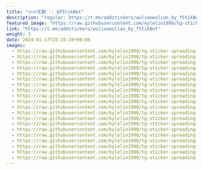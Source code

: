 ```yaml
---
title: "小小无聊 :: @fStikBot"
description: "regular: https://t.me/addstickers/wuliaowuliao_by_fStikBot"
featured_image: "https://raw.githubusercontent.com/kylelin1998/tg-sticker-spreading-worldwide-images/main/img/4b0c350a-5be3-43bf-9183-6b7b582e735f.jpg"
link: "https://t.me/addstickers/wuliaowuliao_by_fStikBot"
weight: 3
date: 2024-01-17T15:15:33+08:00
images:
  - https://raw.githubusercontent.com/kylelin1998/tg-sticker-spreading-worldwide-images/main/img/4b0c350a-5be3-43bf-9183-6b7b582e735f.jpg
  - https://raw.githubusercontent.com/kylelin1998/tg-sticker-spreading-worldwide-images/main/img/eb581b85-de74-4a28-9266-f1e6a300b2ed.jpg
  - https://raw.githubusercontent.com/kylelin1998/tg-sticker-spreading-worldwide-images/main/img/1cc7066c-ba43-4b59-8b1a-d48d0d17a60d.jpg
  - https://raw.githubusercontent.com/kylelin1998/tg-sticker-spreading-worldwide-images/main/img/981dfddf-0f02-420b-b4e4-971e2de375e5.jpg
  - https://raw.githubusercontent.com/kylelin1998/tg-sticker-spreading-worldwide-images/main/img/bbc91f6e-3ebf-4635-a59c-f9d268ff0063.jpg
  - https://raw.githubusercontent.com/kylelin1998/tg-sticker-spreading-worldwide-images/main/img/a9fce9e2-93cc-4e0b-99d8-2429a34d62b0.jpg
  - https://raw.githubusercontent.com/kylelin1998/tg-sticker-spreading-worldwide-images/main/img/0ad066e0-1e1e-4434-9267-706a7637be4c.jpg
  - https://raw.githubusercontent.com/kylelin1998/tg-sticker-spreading-worldwide-images/main/img/eabd14ee-a0ba-4ad5-8db7-4452b67e7b51.jpg
  - https://raw.githubusercontent.com/kylelin1998/tg-sticker-spreading-worldwide-images/main/img/f0a5fc93-b75b-49d6-9750-36236d1f6a6e.jpg
  - https://raw.githubusercontent.com/kylelin1998/tg-sticker-spreading-worldwide-images/main/img/7033c5e6-680e-4ce7-b48c-1b0863a89a5c.jpg
  - https://raw.githubusercontent.com/kylelin1998/tg-sticker-spreading-worldwide-images/main/img/92c43918-7dbc-4ef4-b58b-ad49d7352680.jpg
  - https://raw.githubusercontent.com/kylelin1998/tg-sticker-spreading-worldwide-images/main/img/03f124a9-cc29-43da-8a3c-40cc7fb637f0.jpg
  - https://raw.githubusercontent.com/kylelin1998/tg-sticker-spreading-worldwide-images/main/img/cad05b69-d37b-4698-bcfb-f71610f9da64.jpg
  - https://raw.githubusercontent.com/kylelin1998/tg-sticker-spreading-worldwide-images/main/img/bf1e43fc-81af-4c29-a74e-87243a13667d.jpg
  - https://raw.githubusercontent.com/kylelin1998/tg-sticker-spreading-worldwide-images/main/img/8bf99252-4b7e-4c60-9fcb-ff04ab80060d.jpg
  - https://raw.githubusercontent.com/kylelin1998/tg-sticker-spreading-worldwide-images/main/img/1b8070b1-e301-4a1c-8a31-a1549c7ecfbf.jpg
  - https://raw.githubusercontent.com/kylelin1998/tg-sticker-spreading-worldwide-images/main/img/4533f7b8-7c01-40ec-ab65-a819857d14ca.jpg
  - https://raw.githubusercontent.com/kylelin1998/tg-sticker-spreading-worldwide-images/main/img/9ae6f243-09f1-4927-8164-36898ce35815.jpg
  - https://raw.githubusercontent.com/kylelin1998/tg-sticker-spreading-worldwide-images/main/img/e308ed11-9128-4036-94b7-2e11e233ac97.jpg
  - https://raw.githubusercontent.com/kylelin1998/tg-sticker-spreading-worldwide-images/main/img/3fd36bfc-8888-4d9a-8359-38e1fc1c392f.jpg
---
```

